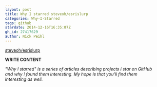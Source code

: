 ```yaml
---
layout: post
title: Why I starred steveoh/esrislurp
categories: Why-I-Starred
tags: github
stardate: 2014-12-16T16:35:07Z
gh_id: 27417629
author: Nick Peihl
---
```


[steveoh/esrislurp](https://github.com/steveoh/esrislurp)

**WRITE CONTENT**

*"Why I starred" is a series of articles describing projects I star on GitHub and why I found them interesting. My hope is that you'll find them interesting as well.*

